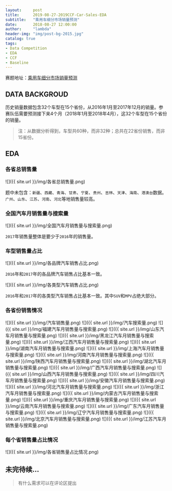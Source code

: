 ```yaml
---
layout:     post
title:      2019-08-27-2019CCF-Car-Sales-EDA
subtitle:   "乘用车细分市场销量预测"
date:       2018-08-27 12:00:00
author:     "lambda"
header-img: "img/post-bg-2015.jpg"
catalog: true
tags:
- Data Competition
- EDA
- CCF
- Baseline
---
```


赛题地址：[乘用车细分市场销量预测](https://www.datafountain.cn/competitions/352)

## DATA BACKGROUD
历史销量数据包含32个车型在15个省份，从2016年1月至2017年12月的销量。参赛队伍需要预测接下来4个月（2018年1月至2018年4月），这32个车型在15个省份的销量。
> 注：从数据分析得到，车型共60种，而非32种；总共在22省份销售，而非15省份。

## EDA
### 各省总销售量
![]({{ site.url }}/img/各省总销售量.png)

题中未包含：`新疆`、`西藏`、`青海`、`甘肃`、`宁夏`、`贵州`、`吉林`、`天津`、`海南`、`港澳台`数据。`广州`、`山东`、`江苏`、`河南`、`河北`等地销售量较高。

### 全国汽车月销售量与搜索量
![]({{ site.url }}/img/全国汽车月销售量与搜索量.png)

`2017`年销售量整体是要少于`2016`年的销售量。

### 车型销售量占比
![]({{ site.url }}/img/各品牌汽车销售占比.png)

`2016`年和`2017`年的各品牌汽车销售占比基本一致。

![]({{ site.url }}/img/各类型汽车销售占比.png)

`2016`年和`2017`年的各类型汽车销售占比基本一致。其中`SUV`和`MPV`占绝大部分。

### 各省份销售情况
![]({{ site.url }}/img/汽车销售量.png)
![]({{ site.url }}/img/汽车搜索量.png)
![]({{ site.url }}/img/福建汽车月销售量与搜索量.png)
![]({{ site.url }}/img/山东汽车月销售量与搜索量.png)
![]({{ site.url }}/img/黑龙江汽车月销售量与搜索量.png)
![]({{ site.url }}/img/江西汽车月销售量与搜索量.png)
![]({{ site.url }}/img/湖南汽车月销售量与搜索量.png)
![]({{ site.url }}/img/上海汽车月销售量与搜索量.png)
![]({{ site.url }}/img/河南汽车月销售量与搜索量.png)
![]({{ site.url }}/img/陕西汽车月销售量与搜索量.png)
![]({{ site.url }}/img/湖北汽车月销售量与搜索量.png)
![]({{ site.url }}/img/广西汽车月销售量与搜索量.png)
![]({{ site.url }}/img/山西汽车月销售量与搜索量.png)
![]({{ site.url }}/img/四川汽车月销售量与搜索量.png)
![]({{ site.url }}/img/安徽汽车月销售量与搜索量.png)
![]({{ site.url }}/img/河北汽车月销售量与搜索量.png)
![]({{ site.url }}/img/浙江汽车月销售量与搜索量.png)
![]({{ site.url }}/img/内蒙古汽车月销售量与搜索量.png)
![]({{ site.url }}/img/重庆汽车月销售量与搜索量.png)
![]({{ site.url }}/img/云南汽车月销售量与搜索量.png)
![]({{ site.url }}/img/广东汽车月销售量与搜索量.png)
![]({{ site.url }}/img/辽宁汽车月销售量与搜索量.png)
![]({{ site.url }}/img/北京汽车月销售量与搜索量.png)
![]({{ site.url }}/img/江苏汽车月销售量与搜索量.png)

### 每个省销售量占比情况
![]({{ site.url }}/img/各省销售量占比情况.png)

## 未完待续...
>有什么需求可以在评论区提出
